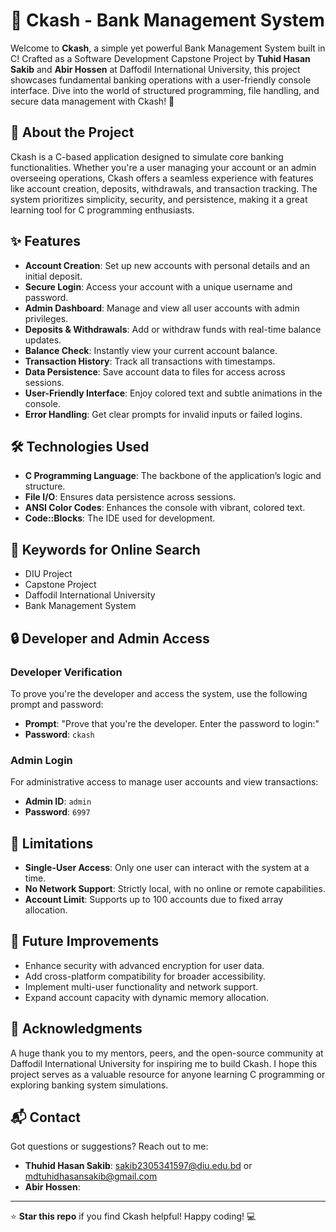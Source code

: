 # 🏦 Ckash - Bank Management System

Welcome to **Ckash**, a simple yet powerful Bank Management System built in C! Crafted as a Software Development Capstone Project by **Tuhid Hasan Sakib** and **Abir Hossen** at Daffodil International University, this project showcases fundamental banking operations with a user-friendly console interface. Dive into the world of structured programming, file handling, and secure data management with Ckash! 🚀

## 📖 About the Project

Ckash is a C-based application designed to simulate core banking functionalities. Whether you're a user managing your account or an admin overseeing operations, Ckash offers a seamless experience with features like account creation, deposits, withdrawals, and transaction tracking. The system prioritizes simplicity, security, and persistence, making it a great learning tool for C programming enthusiasts.

## ✨ Features

- **Account Creation**: Set up new accounts with personal details and an initial deposit.
- **Secure Login**: Access your account with a unique username and password.
- **Admin Dashboard**: Manage and view all user accounts with admin privileges.
- **Deposits & Withdrawals**: Add or withdraw funds with real-time balance updates.
- **Balance Check**: Instantly view your current account balance.
- **Transaction History**: Track all transactions with timestamps.
- **Data Persistence**: Save account data to files for access across sessions.
- **User-Friendly Interface**: Enjoy colored text and subtle animations in the console.
- **Error Handling**: Get clear prompts for invalid inputs or failed logins.

## 🛠️ Technologies Used

- **C Programming Language**: The backbone of the application’s logic and structure.
- **File I/O**: Ensures data persistence across sessions.
- **ANSI Color Codes**: Enhances the console with vibrant, colored text.
- **Code::Blocks**: The IDE used for development.

## 🔑 Keywords for Online Search

- DIU Project
- Capstone Project
- Daffodil International University
- Bank Management System

## 🔒 Developer and Admin Access

### Developer Verification

To prove you're the developer and access the system, use the following prompt and password:

- **Prompt**: "Prove that you're the developer. Enter the password to login:"
- **Password**: `ckash`

### Admin Login

For administrative access to manage user accounts and view transactions:

- **Admin ID**: `admin`
- **Password**: `6997`

## 📌 Limitations

- **Single-User Access**: Only one user can interact with the system at a time.
- **No Network Support**: Strictly local, with no online or remote capabilities.
- **Account Limit**: Supports up to 100 accounts due to fixed array allocation.

## 🌟 Future Improvements

- Enhance security with advanced encryption for user data.
- Add cross-platform compatibility for broader accessibility.
- Implement multi-user functionality and network support.
- Expand account capacity with dynamic memory allocation.

## 🙌 Acknowledgments

A huge thank you to my mentors, peers, and the open-source community at Daffodil International University for inspiring me to build Ckash. I hope this project serves as a valuable resource for anyone learning C programming or exploring banking system simulations.

## 📬 Contact

Got questions or suggestions? Reach out to me:

- **Thuhid Hasan Sakib**: sakib2305341597@diu.edu.bd or mdtuhidhasansakib@gmail.com
- **Abir Hossen**: 
---

⭐ **Star this repo** if you find Ckash helpful! Happy coding! 💻
